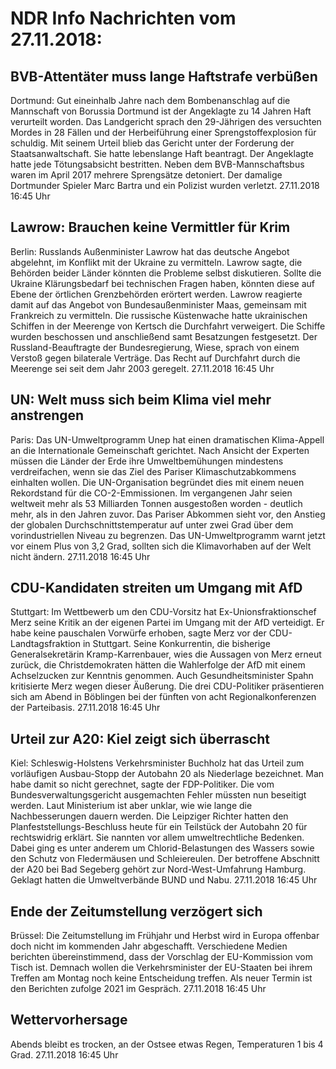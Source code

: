 # NDR Info Nachrichten vom 27.11.2018:


## BVB-Attentäter muss lange Haftstrafe verbüßen
Dortmund:        Gut eineinhalb Jahre nach dem Bombenanschlag auf die Mannschaft von Borussia Dortmund ist der Angeklagte zu 14 Jahren Haft verurteilt worden. Das Landgericht sprach den 29-Jährigen des versuchten Mordes in 28 Fällen und der Herbeiführung einer Sprengstoffexplosion für schuldig. Mit seinem Urteil blieb das Gericht unter der Forderung der Staatsanwaltschaft. Sie hatte lebenslange Haft beantragt. Der Angeklagte hatte jede Tötungsabsicht bestritten. Neben dem BVB-Mannschaftsbus waren im April 2017 mehrere Sprengsätze detoniert. Der damalige Dortmunder Spieler Marc Bartra und ein Polizist wurden verletzt. 27.11.2018 16:45 Uhr 

## Lawrow: Brauchen keine Vermittler für Krim
Berlin:	Russlands Außenminister Lawrow hat das deutsche Angebot abgelehnt, im Konflikt mit der Ukraine zu vermitteln. Lawrow sagte, die Behörden beider Länder könnten die Probleme selbst diskutieren. Sollte die Ukraine Klärungsbedarf bei technischen Fragen haben, könnten diese auf Ebene der örtlichen Grenzbehörden erörtert werden. Lawrow reagierte damit auf das Angebot von Bundesaußenminister Maas, gemeinsam mit Frankreich zu vermitteln. Die russische Küstenwache hatte ukrainischen Schiffen in der Meerenge von Kertsch die Durchfahrt verweigert. Die Schiffe wurden beschossen und anschließend samt Besatzungen festgesetzt. Der Russland-Beauftragte der Bundesregierung, Wiese, sprach von einem Verstoß gegen bilaterale Verträge. Das Recht auf Durchfahrt durch die Meerenge sei seit dem Jahr 2003 geregelt. 27.11.2018 16:45 Uhr 

## UN: Welt muss sich beim Klima viel mehr anstrengen
Paris:	Das UN-Umweltprogramm Unep hat einen dramatischen Klima-Appell an die Internationale Gemeinschaft gerichtet. Nach Ansicht der Experten müssen die Länder der Erde ihre Umweltbemühungen mindestens verdreifachen, wenn sie das Ziel des Pariser Klimaschutzabkommens einhalten wollen. Die UN-Organisation begründet dies mit einem neuen Rekordstand für die CO-2-Emmissionen. Im vergangenen Jahr seien weltweit mehr als 53 Milliarden Tonnen ausgestoßen worden - deutlich mehr, als in den Jahren zuvor. Das Pariser Abkommen sieht vor, den Anstieg der globalen Durchschnittstemperatur auf unter zwei Grad über dem vorindustriellen Niveau zu begrenzen. Das UN-Umweltprogramm warnt jetzt vor einem Plus von 3,2 Grad, sollten sich die Klimavorhaben auf der Welt nicht ändern. 27.11.2018 16:45 Uhr 

## CDU-Kandidaten streiten um Umgang mit AfD
Stuttgart: Im Wettbewerb um den CDU-Vorsitz hat Ex-Unionsfraktionschef Merz seine Kritik an der eigenen Partei im Umgang mit der AfD verteidigt. Er habe keine pauschalen Vorwürfe erhoben, sagte Merz vor der CDU-Landtagsfraktion in Stuttgart. Seine Konkurrentin, die bisherige Generalsekretärin Kramp-Karrenbauer, wies die Aussagen von Merz erneut zurück, die Christdemokraten hätten die Wahlerfolge der AfD mit einem Achselzucken zur Kenntnis genommen. Auch Gesundheitsminister Spahn kritisierte Merz wegen dieser Äußerung. Die drei CDU-Politiker präsentieren sich am Abend in Böblingen bei der fünften von acht Regionalkonferenzen der Parteibasis. 27.11.2018 16:45 Uhr 

## Urteil zur A20: Kiel zeigt sich überrascht
Kiel:          Schleswig-Holstens Verkehrsminister Buchholz hat das Urteil zum vorläufigen Ausbau-Stopp der Autobahn 20 als Niederlage bezeichnet. Man habe damit so nicht gerechnet, sagte der FDP-Politiker. Die vom Bundesverwaltungsgericht ausgemachten Fehler müssten nun beseitigt werden. Laut Ministerium ist aber unklar, wie wie lange die Nachbesserungen dauern werden. Die Leipziger Richter hatten den Planfeststellungs-Beschluss heute für ein Teilstück der Autobahn 20 für rechtswidrig erklärt. Sie nannten vor allem umweltrechtliche Bedenken. Dabei ging es unter anderem um Chlorid-Belastungen des Wassers sowie den Schutz von Fledermäusen und Schleiereulen. Der betroffene Abschnitt der A20 bei Bad Segeberg gehört zur Nord-West-Umfahrung Hamburg. Geklagt hatten die Umweltverbände BUND und Nabu. 27.11.2018 16:45 Uhr 

## Ende der Zeitumstellung verzögert sich
Brüssel:	Die Zeitumstellung im Frühjahr und Herbst wird in Europa offenbar doch nicht im kommenden Jahr abgeschafft. Verschiedene Medien berichten übereinstimmend, dass der Vorschlag der EU-Kommission vom Tisch ist. Demnach wollen die Verkehrsminister der EU-Staaten bei ihrem Treffen am Montag noch keine Entscheidung treffen. Als neuer Termin ist den Berichten zufolge 2021 im Gespräch. 27.11.2018 16:45 Uhr 

## Wettervorhersage
Abends bleibt es trocken, an der Ostsee etwas Regen, Temperaturen 1 bis 4 Grad. 27.11.2018 16:45 Uhr 
